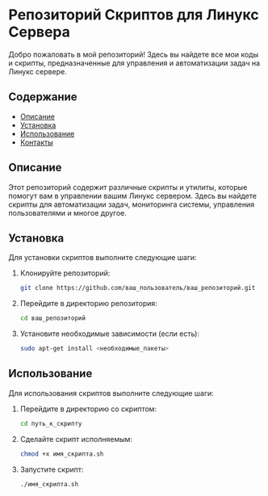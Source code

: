 # Репозиторий Скриптов для Линукс Сервера

Добро пожаловать в мой репозиторий! Здесь вы найдете все мои коды и скрипты, предназначенные для управления и автоматизации задач на Линукс сервере.

## Содержание

- [Описание](#описание)
- [Установка](#установка)
- [Использование](#использование)
- [Контакты](#контакты)

## Описание

Этот репозиторий содержит различные скрипты и утилиты, которые помогут вам в управлении вашим Линукс сервером. Здесь вы найдете скрипты для автоматизации задач, мониторинга системы, управления пользователями и многое другое.

## Установка

Для установки скриптов выполните следующие шаги:

1. Клонируйте репозиторий:
   ```bash
   git clone https://github.com/ваш_пользователь/ваш_репозиторий.git
   ```
2. Перейдите в директорию репозитория:
   ```bash
   cd ваш_репозиторий
   ```
3. Установите необходимые зависимости (если есть):
   ```bash
   sudo apt-get install <необходимые_пакеты>
   ```

## Использование

Для использования скриптов выполните следующие шаги:

1. Перейдите в директорию со скриптом:
   ```bash
   cd путь_к_скрипту
   ```
2. Сделайте скрипт исполняемым:
   ```bash
   chmod +x имя_скрипта.sh
   ```
3. Запустите скрипт:
   ```bash
   ./имя_скрипта.sh
   ```
